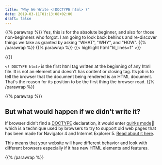 ```yaml
---
title: "Why We Write <!DOCTYPE html> ?"
date: 2019-03-11T01:13:08+02:00
draft: false
---
```

{{% parawrap %}}
Yes, this is for the absolute beginner, and also for those non-beginners who forgot. I am going to look back behinds and re-discover things we take as granted by asking "WHAT", "WHY", and "HOW".
{{% /parawrap %}}
{{% parawrap %}}
{{< highlight html "hl_lines=1" >}}
<!DOCTYPE html>
<html lang="en">
    <head></head>
    <body></body>
</html>
{{</ highlight >}}
<br />

`<! DOCTYPE html>` is the first html tag written at the beginning of any html file. It is not an element and doesn't has content or closing tag.
Its job is to tell the browser that the document being rendered is an HTML document. That's the reason for its position to be the first thing the browser read.
{{% /parawrap %}}

{{% parawrap %}}

## But what would happen if we didn't write it?

If browser didn't find a [DOCTYPE](https://developer.mozilla.org/en-US/docs/Glossary/Doctype) declaration, it would enter [quirks mode](https://en.m.wikipedia.org/wiki/Quirks_mode)🤔 which is a technique used by browsers to try to support old web pages that has been made for Navigator 4 and Internet Explorer 5. [Read about it here](https://developer.mozilla.org/en-US/docs/Web/HTML/Quirks_Mode_and_Standards_Mode).

This means that your website will have different behavior and look with different browsers especially if it has new HTML elements and features.

{{% /parawrap %}}
